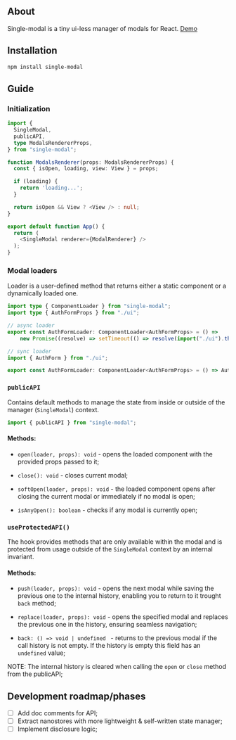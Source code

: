 ## About

Single-modal is a tiny ui-less manager of modals for React. [Demo](https://codesandbox.io/p/sandbox/single-modal-demo-d7xfz3)

## Installation

```sh
npm install single-modal
```

## Guide

### Initialization

```ts
import {
  SingleModal,
  publicAPI,
  type ModalsRendererProps,
} from "single-modal";

function ModalsRenderer(props: ModalsRendererProps) {
  const { isOpen, loading, view: View } = props;

  if (loading) {
    return 'loading...';
  }

  return isOpen && View ? <View /> : null;
}

export default function App() {
  return (
    <SingleModal renderer={ModalRenderer} />
  );
}

```

### Modal loaders

Loader is a user-defined method that returns either a static component or a dynamically loaded one.

```ts
import type { ComponentLoader } from "single-modal";
import type { AuthFormProps } from "./ui";

// async loader
export const AuthFormLoader: ComponentLoader<AuthFormProps> = () =>
	new Promise((resolve) => setTimeout(() => resolve(import("./ui").then(m => m.AuthForm)), 500));

// sync loader
import { AuthForm } from "./ui";

export const AuthFormLoader: ComponentLoader<AuthFormProps> = () => AuthForm;
```

### `publicAPI`

Contains default methods to manage the state from inside or outside of the manager (`SingleModal`) context.

```ts
import { publicAPI } from "single-modal";
```

#### Methods:

- `open(loader, props): void` - opens the loaded component with the provided props passed to it;

- `close(): void` - closes current modal;

- `softOpen(loader, props): void` - the loaded component opens after closing the current modal or immediately if no modal is open;

- `isAnyOpen(): boolean` - checks if any modal is currently open;

### `useProtectedAPI()`

The hook provides methods that are only available within the modal and is protected from usage outside of the `SingleModal` context by an internal invariant.

#### Methods:

- `push(loader, props): void` - opens the next modal while saving the previous one to the internal history, enabling you to return to it trought `back` method;

- `replace(loader, props): void` - opens the specified modal and replaces the previous one in the history, ensuring seamless navigation;

- `back: () => void | undefined ` - returns to the previous modal if the call history is not empty. If the history is empty this field has an `undefined` value;

NOTE: The internal history is cleared when calling the `open` or `close` method from the publicAPI;

## Development roadmap/phases

- [ ] Add doc comments for API;
- [ ] Extract nanostores with more lightweight & self-written state manager;
- [ ] Implement disclosure logic; 